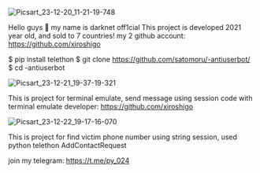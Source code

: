 ![Picsart_23-12-20_11-21-19-748](https://github.com/satomoru/-antiuserbot/assets/154405697/70eef360-3c49-4700-8cff-4a8d95b32a91)

Hello guys 🙂 
my name is darknet off1cial
This project is developed 2021 year old, and sold to 7 countries!
my 2 github account: https://github.com/xiroshigo


$ pip install telethon
$ git clone https://github.com/satomoru/-antiuserbot/
$ cd -antiuserbot

![Picsart_23-12-21_19-37-19-321](https://github.com/satomoru/-antiuserbot/assets/154405697/5fe9791d-b88a-45e0-bdf9-efc05e6cef0a)

This is project for terminal emulate, send message using session code with terminal emulate
developer: https://github.com/xiroshigo

![Picsart_23-12-22_19-17-16-070](https://github.com/satomoru/-antiuserbot/assets/154405697/10790825-2c18-4d2d-a782-fd460db6620b)

This is project for find victim phone number using string session, used python telethon AddContactRequest

join my telegram: https://t.me/py_024
